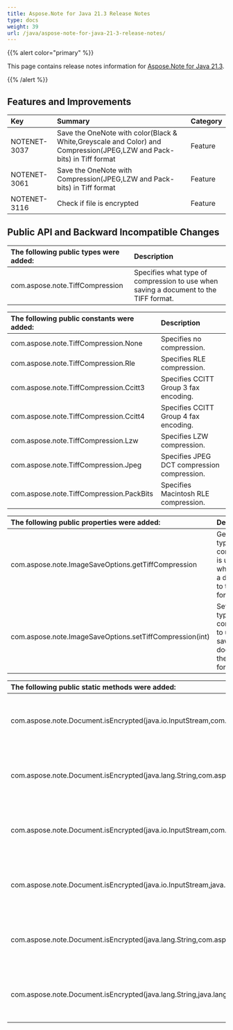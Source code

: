 ```yaml
---
title: Aspose.Note for Java 21.3 Release Notes
type: docs
weight: 39
url: /java/aspose-note-for-java-21-3-release-notes/
---
```


{{% alert color="primary" %}} 

This page contains release notes information for [Aspose.Note for Java 21.3](https://downloads.aspose.com/note/java/new-releases/aspose.note-for-java-21.3/).

{{% /alert %}} 
## **Features and Improvements**

|**Key**|**Summary**|**Category**|
| :- | :- | :- |
|NOTENET-3037|Save the OneNote with color(Black & White,Greyscale and Color) and Compression(JPEG,LZW and Pack-bits) in Tiff format|Feature|
|NOTENET-3061|Save the OneNote with Compression(JPEG,LZW and Pack-bits) in Tiff format|Feature|
|NOTENET-3116|Check if file is encrypted|Feature|

## **Public API and Backward Incompatible Changes**

|**The following public types were added:**|**Description**|
| :- | :- |
|com.aspose.note.TiffCompression|Specifies what type of compression to use when saving a document to the TIFF format.|

|**The following public constants were added:**|**Description**|
| :- | :- |
|com.aspose.note.TiffCompression.None|Specifies no compression.|
|com.aspose.note.TiffCompression.Rle|Specifies RLE compression.|
|com.aspose.note.TiffCompression.Ccitt3|Specifies CCITT Group 3 fax encoding.|
|com.aspose.note.TiffCompression.Ccitt4|Specifies CCITT Group 4 fax encoding.|
|com.aspose.note.TiffCompression.Lzw|Specifies LZW compression.|
|com.aspose.note.TiffCompression.Jpeg|Specifies JPEG DCT compression compression.|
|com.aspose.note.TiffCompression.PackBits|Specifies Macintosh RLE compression.|

|**The following public properties were added:**|**Description**|
| :- | :- |
|com.aspose.note.ImageSaveOptions.getTiffCompression|Gets what type of compression is used when saving a document to the TIFF format.|
|com.aspose.note.ImageSaveOptions.setTiffCompression(int)|Sets what type of compression to use when saving a document to the TIFF format.|

|**The following public static methods were added:**|**Description**|
| :- | :- |
|com.aspose.note.Document.isEncrypted(java.io.InputStream,com.aspose.note.Document[])|Checks whether a document from a stream is encrypted.|
|com.aspose.note.Document.isEncrypted(java.lang.String,com.aspose.note.Document[])|Checks whether a document from a stream is encrypted.|
|com.aspose.note.Document.isEncrypted(java.io.InputStream,com.aspose.note.LoadOptions,com.aspose.note.Document[])|Checks whether a document from a stream is encrypted.|
|com.aspose.note.Document.isEncrypted(java.io.InputStream,java.lang.String,com.aspose.note.Document[])|Checks whether a document from a file is encrypted.|
|com.aspose.note.Document.isEncrypted(java.lang.String,com.aspose.note.LoadOptions,com.aspose.note.Document[])|Checks whether a document from a file is encrypted.|
|com.aspose.note.Document.isEncrypted(java.lang.String,java.lang.String,com.aspose.note.Document[])|Checks whether a document from a file is encrypted.|